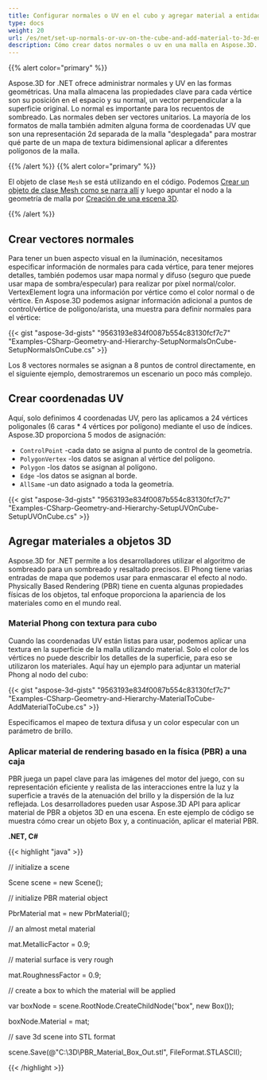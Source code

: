 ```yaml
---
title: Configurar normales o UV en el cubo y agregar material a entidades 3D
type: docs
weight: 20
url: /es/net/set-up-normals-or-uv-on-the-cube-and-add-material-to-3d-entities/
description: Cómo crear datos normales o uv en una malla en Aspose.3D.
---
```

{{% alert color="primary" %}}

Aspose.3D for .NET ofrece administrar normales y UV en las formas geométricas. Una malla almacena las propiedades clave para cada vértice son su posición en el espacio y su normal, un vector perpendicular a la superficie original. Lo normal es importante para los recuentos de sombreado. Las normales deben ser vectores unitarios. La mayoría de los formatos de malla también admiten alguna forma de coordenadas UV que son una representación 2d separada de la malla "desplegada" para mostrar qué parte de un mapa de textura bidimensional aplicar a diferentes polígonos de la malla.

{{% /alert %}} {{% alert color="primary" %}}

El objeto de clase `Mesh` se está utilizando en el código. Podemos [Crear un objeto de clase Mesh como se narra allí](/3d/es/net/create-3d-mesh-and-scene/) y luego apuntar el nodo a la geometría de malla por [Creación de una escena 3D](/3d/es/net/create-3d-mesh-and-scene/).

{{% /alert %}}
##  **Crear vectores normales**
Para tener un buen aspecto visual en la iluminación, necesitamos especificar información de normales para cada vértice, para tener mejores detalles, también podemos usar mapa normal y difuso (seguro que puede usar mapa de sombra/especular) para realizar por píxel normal/color. VertexElement logra una información por vértice como el color normal o de vértice. En Aspose.3D podemos asignar información adicional a puntos de control/vértice de polígono/arista, una muestra para definir normales para el vértice:

{{< gist "aspose-3d-gists" "9563193e834f0087b554c83130fcf7c7" "Examples-CSharp-Geometry-and-Hierarchy-SetupNormalsOnCube-SetupNormalsOnCube.cs" >}}

Los 8 vectores normales se asignan a 8 puntos de control directamente, en el siguiente ejemplo, demostraremos un escenario un poco más complejo.
##  **Crear coordenadas UV**
Aquí, solo definimos 4 coordenadas UV, pero las aplicamos a 24 vértices poligonales (6 caras * 4 vértices por polígono) mediante el uso de índices.
Aspose.3D proporciona 5 modos de asignación:

- `ControlPoint` -cada dato se asigna al punto de control de la geometría.
- `PolygonVertex` -los datos se asignan al vértice del polígono.
- `Polygon` -los datos se asignan al polígono.
- `Edge` -los datos se asignan al borde.
- `AllSame` -un dato asignado a toda la geometría.



{{< gist "aspose-3d-gists" "9563193e834f0087b554c83130fcf7c7" "Examples-CSharp-Geometry-and-Hierarchy-SetupUVOnCube-SetupUVOnCube.cs" >}}
##  **Agregar materiales a objetos 3D**
Aspose.3D for .NET permite a los desarrolladores utilizar el algoritmo de sombreado para un sombreado y resaltado precisos. El Phong tiene varias entradas de mapa que podemos usar para enmascarar el efecto al nodo. Physically Based Rendering (PBR) tiene en cuenta algunas propiedades físicas de los objetos, tal enfoque proporciona la apariencia de los materiales como en el mundo real.
###  **Material Phong con textura para cubo**
Cuando las coordenadas UV están listas para usar, podemos aplicar una textura en la superficie de la malla utilizando material. Solo el color de los vértices no puede describir los detalles de la superficie, para eso se utilizaron los materiales. Aquí hay un ejemplo para adjuntar un material Phong al nodo del cubo:

{{< gist "aspose-3d-gists" "9563193e834f0087b554c83130fcf7c7" "Examples-CSharp-Geometry-and-Hierarchy-MaterialToCube-AddMaterialToCube.cs" >}}

Especificamos el mapeo de textura difusa y un color especular con un parámetro de brillo.
###  **Aplicar material de rendering basado en la física (PBR) a una caja**
PBR juega un papel clave para las imágenes del motor del juego, con su representación eficiente y realista de las interacciones entre la luz y la superficie a través de la atenuación del brillo y la dispersión de la luz reflejada. Los desarrolladores pueden usar Aspose.3D API para aplicar material de PBR a objetos 3D en una escena. En este ejemplo de código se muestra cómo crear un objeto Box y, a continuación, aplicar el material PBR.

**.NET, C#**

{{< highlight "java" >}}

 // initialize a scene

Scene scene = new Scene();

// initialize PBR material object

PbrMaterial mat = new PbrMaterial();

// an almost metal material

mat.MetallicFactor = 0.9;

// material surface is very rough

mat.RoughnessFactor = 0.9;

// create a box to which the material will be applied

var boxNode = scene.RootNode.CreateChildNode("box", new Box());

boxNode.Material = mat;

// save 3d scene into STL format

scene.Save(@"C:\3D\PBR_Material_Box_Out.stl", FileFormat.STLASCII);

{{< /highlight >}}
